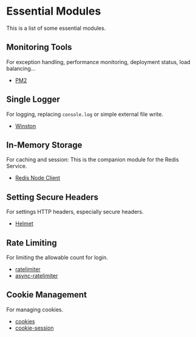 # Essential Modules

This is a list of some essential modules.

## Monitoring Tools

For exception handling, performance monitoring, deployment status, load balancing...

- [PM2](https://pm2.io/)

## Single Logger

For logging, replacing `console.log` or simple external file write.

- [Winston](https://www.npmjs.com/package/winston)

## In-Memory Storage

For caching and session: This is the companion module for the Redis Service.

- [Redis Node Client](http://redis.js.org/)

## Setting Secure Headers

For settings HTTP headers, especially secure headers.

- [Helmet](https://www.npmjs.com/package/helmet)

## Rate Limiting

For limiting the allowable count for login.

- [ratelimiter](https://www.npmjs.com/package/ratelimiter)
- [async-ratelimiter](https://github.com/microlinkhq/async-ratelimiter)

## Cookie Management

For managing cookies.

- [cookies](https://www.npmjs.com/package/cookies)
- [cookie-session](https://www.npmjs.com/package/cookie-session)
